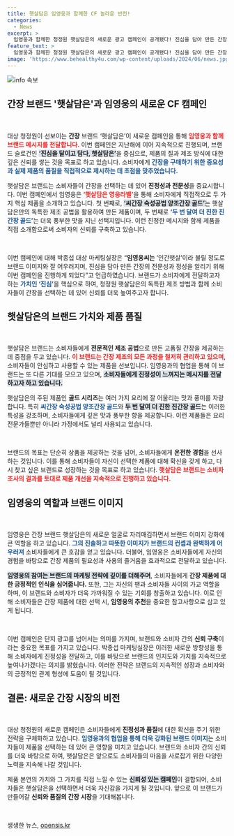 ```yaml
---
title: 햇살담은 임영웅과 함께한 CF 놀라운 반전!
categories:
  - News
excerpt: >
  임영웅과 함께한 청정원 햇살담은의 새로운 광고 캠페인이 공개됐다! 진심을 담아 만든 간장과 임영웅의 특별한 소개로 소비자 마음까지 사로잡는다. 클릭하여 진정한 맛의 비밀을 확인해보세요!
feature_text: >
  임영웅과 함께한 청정원 햇살담은의 새로운 광고 캠페인이 공개됐다! 진심을 담아 만든 간장과 임영웅의 특별한 소개로 소비자 마음까지 사로잡는다. 클릭하여 진정한 맛의 비밀을 확인해보세요!
image: 'https://www.behealthy4u.com/wp-content/uploads/2024/06/news.jpg'
---
```


<p><img src="https://www.behealthy4u.com/wp-content/uploads/2024/06/news.jpg" alt="info 속보" /></p>

<h2 data-ke-size="size26">간장 브랜드 '햇살담은'과 임영웅의 새로운 CF 캠페인</h2>

<p data-ke-size="size16">&nbsp;</p>

<p>대상 청정원이 선보이는 <b>간장</b> 브랜드 ‘햇살담은’이 새로운 캠페인을 통해 <b><span style="color: #ee2323;">임영웅과 함께 브랜드 메시지를 전달합니다.</span></b> 이번 캠페인은 지난해에 이어 지속적으로 진행되며, 브랜드 슬로건인 <b><span style="background-color: #21538527;">‘진심을 달이고 담다, 햇살담은’</span></b>을 중심으로, 제품의 질과 제조 방식에 대한 깊은 신뢰를 쌓는 것을 목표로 하고 있습니다. 소비자에게 <b><span style="color: #1a5490;">간장을 구매하기 위한 중요성과 실제 제품의 품질을 직접적으로 제시하는 데 초점을 맞추었습니다.</span></b></p>

<p>햇살담은 브랜드는 소비자들이 간장을 선택하는 데 있어 <b>진정성과 전문성</b>을 중요시합니다. 이번 캠페인에서 임영웅은 <b><span style="color: #ee2323;">‘햇살담은 영웅라벨’</span></b>을 통해 소비자에게 직접적으로 두 가지 핵심 제품을 소개하고 있습니다. 첫 번째로, <b><span style="background-color: #21538527;">‘씨간장 숙성공법 양조간장 골드’</span></b>는 햇살담은만의 독특한 제조 공법을 활용하여 만든 제품이며, 두 번째로 <b><span style="color: #1a5490;">‘두 번 달여 더 진한 진간장 골드’</span></b>는 더욱 풍부한 맛을 지닌 선택지입니다. 이런 진정한 메시지와 함께 제품을 직접 소개함으로써 소비자의 신뢰를 구축하고 있습니다.</p>

<p data-ke-size="size16">&nbsp;</p>

<p>이번 캠페인에 대해 박종섭 대상 마케팅실장은 “<b>임영웅씨는</b> ‘인간햇살’이라 불릴 정도로 브랜드 이미지와 잘 어우러지며, 진심을 담아 만든 간장의 전문성과 정성을 알리기 위해 이번 캠페인을 진행하게 되었다”고 언급하였습니다. 브랜드가 소비자에게 전달하고자 하는 <b><span style="color: #1a5490;">가치인 ‘진심’</span></b>을 핵심으로 하여, 청정원 햇살담은의 독특한 제조 방법과 함께 소비자들이 간장을 선택하는 데 있어 신뢰를 더욱 높여주고자 합니다.</p>

<h2 data-ke-size="size26">햇살담은의 브랜드 가치와 제품 품질</h2>

<p data-ke-size="size16">&nbsp;</p>

<p>햇살담은 브랜드는 소비자들에게 <b>전문적인 제조 공법</b>으로 만든 고품질 간장을 제공하는 데 중점을 두고 있습니다. <b><span style="color: #ee2323;">이 브랜드는 간장 제조의 모든 과정을 철저히 관리하고 있으며</span></b>, 소비자들이 안심하고 사용할 수 있는 제품을 선보입니다. 임영웅과의 협업을 통해 이 브랜드는 또 다른 기대를 모으고 있으며, <b><span style="background-color: #21538527;">소비자들에게 진정성이 느껴지는 메시지를 전달하고자 하고 있습니다.</span></b></p>

<p>햇살담은의 주된 제품인 <b>골드 시리즈</b>는 여러 가지 요리에 잘 어울리는 맛과 풍미를 자랑합니다. 특히 <b><span style="color: #1a5490;">씨간장 숙성공법 양조간장 골드</span></b>와 <b><span style="background-color: #21538527;">두 번 달여 더 진한 진간장 골드</span></b>는 이러한 특성을 강조하며, 소비자들에게 깊은 맛과 풍부한 향을 제공합니다. 이런 제품들은 요리 전문가들뿐만 아니라 가정에서도 널리 사용되고 있습니다.</p>

<p data-ke-size="size16">&nbsp;</p>

<p>브랜드의 목표는 단순히 상품을 제공하는 것을 넘어, 소비자들에게 <b>온전한 경험</b>을 선사하는 것입니다. 이를 통해 소비자들이 자신이 선택한 제품에 대해 확신을 갖게 하고, 다시 찾고 싶은 브랜드로 성장하는 것을 목표로 하고 있습니다. <b><span style="color: #ee2323;">햇살담은 브랜드는 소비자 조사의 결과를 토대로 제품 개선을 지속적으로 진행하고 있습니다.</span></b></p>

<h2 data-ke-size="size26">임영웅의 역할과 브랜드 이미지</h2>

<p data-ke-size="size16">&nbsp;</p>

<p>임영웅은 간장 브랜드 햇살담은의 새로운 얼굴로 자리매김하면서 브랜드 이미지 강화에 큰 역할을 하고 있습니다. <b><span style="color: #1a5490;">그의 진솔하고 따뜻한 이미지가 브랜드의 컨셉과 완벽하게 어우러져</span></b> 소비자들에게 큰 호감을 얻고 있습니다. 더불어, 임영웅은 소비자들에게 자신의 경험을 바탕으로 간장 제품의 필요성과 사용의 즐거움을 효과적으로 전달하고 있습니다. </p>

<p><b><span style="background-color: #21538527;">임영웅의 참여는 브랜드의 마케팅 전략에 깊이를 더해주며</span></b>, 소비자들에게 <b>간장 제품에 대한 긍정적인 인식을 심어줍니다.</b> 또한, 그는 자신의 팬과 소비자들 사이의 가교 역할을 하며, 이 브랜드와 소비자가 더욱 가까워질 수 있는 기회를 창출하고 있습니다. 이로 인해 소비자들은 간장 제품에 대한 선택 시, <b>임영웅의 추천</b>을 중요한 참고사항으로 삼고 있게 됩니다.</p>

<p data-ke-size="size16">&nbsp;</p>

<p>이번 캠페인은 단지 광고를 넘어서는 의미를 가지며, 브랜드와 소비자 간의 <b>신뢰 구축</b>이라는 중요한 목표를 가지고 있습니다. 박종섭 마케팅실장은 이러한 새로운 방향성을 통해 소비자에게 진정성을 전달하고, 이를 바탕으로 브랜드의 인지도와 가치를 지속적으로 높여나가겠다는 의지를 밝혔습니다. 이러한 전략은 브랜드의 지속적인 성장과 소비자와의 긍정적인 관계 형성에 도움이 될 것입니다.</p>

<h2 data-ke-size="size26">결론: 새로운 간장 시장의 비전</h2>

<p data-ke-size="size16">&nbsp;</p>

<p>대상 청정원의 새로운 캠페인은 소비자들에게 <b>진정성과 품질</b>에 대한 확신을 주기 위한 전략을 구체화하고 있습니다. <b><span style="color: #1a5490;">임영웅과의 협업을 통해 더욱 강화된 브랜드 이미지</span></b>는 소비자들이 제품을 선택하는 데 있어 큰 영향을 미치고 있습니다. 브랜드와 소비자 간의 신뢰를 더욱 바탕으로 하여, 햇살담은은 앞으로도 소비자들의 마음을 사로잡기 위한 다양한 노력을 지속해 나갈 것입니다.</p>

<p>제품 본연의 가치와 그 가치를 직접 느낄 수 있는 <b><span style="background-color: #21538527;">신뢰성 있는 캠페인</span></b>이 결합되어, 소비자들은 햇살담은을 선택하면서 더욱 자신감을 가지게 될 것입니다. 앞으로 이 브랜드가 만들어갈 <b>신뢰와 품질의 간장 시장</b>을 기대해봅니다. </p>

<p data-ke-size="size16">&nbsp;</p>
생생한 뉴스, <a href="https://opensis.kr" rel="dofollow">opensis.kr</a>


